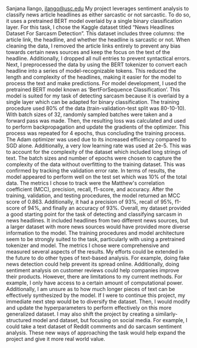 ﻿Sanjana Ilango, ilango@usc.edu
        My project leverages sentiment analysis to classify news article headlines as either sarcastic or not sarcastic. To do so, it uses a pretrained BERT model overlaid by a single binary classification layer. For this task, I chose the Kaggle dataset titled “News Headlines Dataset For Sarcasm Detection”. This dataset includes three columns: the article link, the headline, and whether the headline is sarcastic or not. When cleaning the data, I removed the article links entirely to prevent any bias towards certain news sources and keep the focus on the text of the headline. Additionally, I dropped all null entries to prevent syntactical errors. Next, I preprocessed the data by using the BERT tokenizer to convert each headline into a series of model-recognizable tokens. This reduced the length and complexity of the headlines, making it easier for the model to process the text and make predictions.
        For model development, I used the pretrained BERT model known as ‘BertForSequence Classification’. This model is suited for my task of detecting sarcasm because it is overlaid by a single layer which can be adapted for binary classification. The training procedure used 80% of the data (train-validation-test split was 80-10-10). With batch sizes of 32, randomly sampled batches were taken and a forward pass was made. Then, the resulting loss was calculated and used to perform backpropagation and update the gradients of the optimizer. This process was repeated for 4 epochs, thus concluding the training process. The Adam optimizer was used due to its increased efficiency compared to SGD alone. Additionally, a very low learning rate was used at 2e-5. This was to account for the complexity of the dataset which included long strings of text. The batch sizes and number of epochs were chosen to capture the complexity of the data without overfitting to the training dataset. This was confirmed by tracking the validation error rate.
        In terms of results, the model appeared to perform well on the test set which was 10% of the total data. The metrics I chose to track were the Matthew's correlation coefficient (MCC), precision, recall, f1-score, and accuracy. After the training, validation, and testing procedures, the model returned an MCC score of 0.863. Additionally, it had a precision of 93%, recall of 95%, f1-score of 94%, and finally an accuracy of 93%.
        Overall, my dataset provided a good starting point for the task of detecting and classifying sarcasm in news headlines. It included headlines from two different news sources, but a larger dataset with more news sources would have provided more diverse information to the model. The training procedures and model architecture seem to be strongly suited to the task, particularly with using a pretrained tokenizer and model. The metrics I chose were comprehensive and measured several aspects of the results. My efforts could be extended in the future to do other types of text-based analysis. For example, doing fake news detection could help prevent its spread online. Additionally, doing sentiment analysis on customer reviews could help companies improve their products. However, there are limitations to my current methods. For example, I only have access to a certain amount of computational power. Additionally, I am unsure as to how much longer pieces of text can be effectively synthesized by the model.
If I were to continue this project, my immediate next step would be to diversify the dataset. Then, I would modify and update the hyperparameters to perform effectively on this more generalized dataset. I may also shift the project by creating a similarly-structured model and dataset, but focusing on social media. For example, I could take a text dataset of Reddit comments and do sarcasm sentiment analysis. These new ways of approaching the task would help expand the project and give it more real world value.